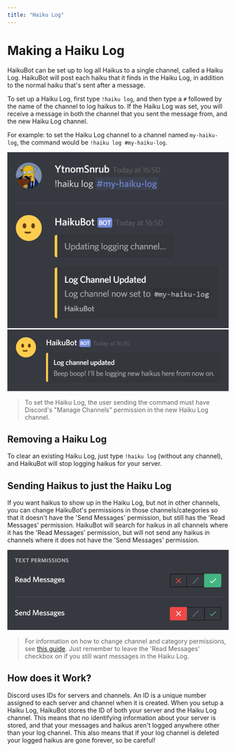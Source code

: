 ```yaml
---
title: "Haiku Log"
---
```


# Making a Haiku Log

HaikuBot can be set up to log all Haikus to a single channel, called a Haiku Log. HaikuBot will post each haiku that it finds in the Haiku Log, in addition to the normal haiku that's sent after a message.

To set up a Haiku Log, first type `!haiku log`, and then type a `#` followed by the name of the channel to log haikus to. If the Haiku Log was set, you will receive a message in both the channel that you sent the message from, and the new Haiku Log channel.

For example: to set the Haiku Log channel to a channel named `my-haiku-log`, the command would be `!haiku log #my-haiku-log`.

![Channel Role Settings for Haiku Log](/haikubot/img/haiku_log_set.png)
![Channel Role Settings for Haiku Log](/haikubot/img/haiku_log_set_confirm.png)

> To set the Haiku Log, the user sending the command must have Discord's "Manage Channels" permission in the new Haiku Log channel.

## Removing a Haiku Log

To clear an existing Haiku Log, just type `!haiku log` (without any channel), and HaikuBot will stop logging haikus for your server.

## Sending Haikus to just the Haiku Log

If you want haikus to show up in the Haiku Log, but not in other channels, you can change HaikuBot's permissions in those channels/categories so that it doesn't have the 'Send Messages' permission, but still has the 'Read Messages' permission. HaikuBot will search for haikus in all channels where it has the 'Read Messages' permission, but will not send any haikus in channels where it does not have the 'Send Messages' permission.

![Channel Role Settings for Haiku Log](/haikubot/img/channel_settings_log.png)

> For information on how to change channel and category permissions, see [this guide](./restricting-haikubot). Just remember to leave the 'Read Messages' checkbox on if you still want messages in the Haiku Log.

## How does it Work?

Discord uses IDs for servers and channels. An ID is a unique number assigned to each server and channel when it is created. When you setup a Haiku Log, HaikuBot stores the ID of both your server and the Haiku Log channel. This means that no identifying information about your server is stored, and that your messages and haikus aren't logged anywhere other than your log channel. This also means that if your log channel is deleted your logged haikus are gone forever, so be careful!
